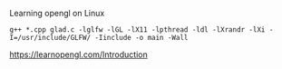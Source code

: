 Learning opengl on Linux

    g++ *.cpp glad.c -lglfw -lGL -lX11 -lpthread -ldl -lXrandr -lXi -I=/usr/include/GLFW/ -Iinclude -o main -Wall

https://learnopengl.com/Introduction
